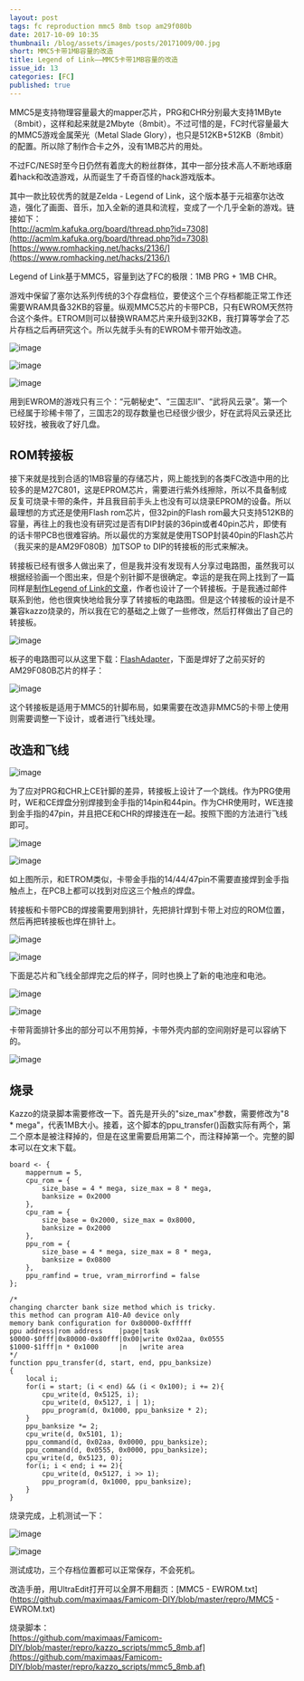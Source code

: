 ```yaml
---
layout: post
tags: fc reproduction mmc5 8mb tsop am29f080b
date: 2017-10-09 10:35
thumbnail: /blog/assets/images/posts/20171009/00.jpg
short: MMC5卡带1MB容量的改造
title: Legend of Link——MMC5卡带1MB容量的改造
issue_id: 13
categories: [FC]
published: true
---
```


MMC5是支持物理容量最大的mapper芯片，PRG和CHR分别最大支持1MByte（8mbit），这样和起来就是2Mbyte（8mbit）。不过可惜的是，FC时代容量最大的MMC5游戏金属荣光（Metal Slade Glory），也只是512KB+512KB（8mbit）的配置。所以除了制作合卡之外，没有1MB芯片的用处。

不过FC/NES时至今日仍然有着庞大的粉丝群体，其中一部分技术高人不断地琢磨着hack和改造游戏，从而诞生了千奇百怪的hack游戏版本。

其中一款比较优秀的就是Zelda - Legend of Link，这个版本基于元祖塞尔达改造，强化了画面、音乐，加入全新的道具和流程，变成了一个几乎全新的游戏。链接如下：<br/>
[http://acmlm.kafuka.org/board/thread.php?id=7308](http://acmlm.kafuka.org/board/thread.php?id=7308)<br/>
[https://www.romhacking.net/hacks/2136/](https://www.romhacking.net/hacks/2136/)

<!--more-->

Legend of Link基于MMC5，容量到达了FC的极限：1MB PRG + 1MB CHR。

游戏中保留了塞尔达系列传统的3个存盘档位，要使这个三个存档都能正常工作还需要WRAM具备32KB的容量。纵观MMC5芯片的卡带PCB，只有EWROM天然符合这个条件。ETROM则可以替换WRAM芯片来升级到32KB，我打算等学会了芯片存档之后再研究这个。所以先就手头有的EWROM卡带开始改造。

![image](/blog/assets/images/posts/20171009/01.jpg)

![image](/blog/assets/images/posts/20171009/02.jpg)

![image](/blog/assets/images/posts/20171009/03.jpg)

用到EWROM的游戏只有三个：“元朝秘史”、“三国志II”、“武将风云录”。第一个已经属于珍稀卡带了，三国志2的现存数量也已经很少很少，好在武将风云录还比较好找，被我收了好几盘。

## ROM转接板
接下来就是找到合适的1MB容量的存储芯片，网上能找到的各类FC改造中用的比较多的是M27C801，这是EPROM芯片，需要进行紫外线擦除，所以不具备制成反复可烧录卡带的条件，并且我目前手头上也没有可以烧录EPROM的设备。所以最理想的方式还是使用Flash rom芯片，但32pin的Flash rom最大只支持512KB的容量，再往上的我也没有研究过是否有DIP封装的36pin或者40pin芯片，即使有的话卡带PCB也很难容纳。所以最优的方案就是使用TSOP封装40pin的Flash芯片（我买来的是AM29F080B）加TSOP to DIP的转接板的形式来解决。

转接板已经有很多人做出来了，但是我并没有发现有人分享过电路图，虽然我可以根据经验画一个图出来，但是个别针脚不是很确定。幸运的是我在网上找到了一篇同样是[制作Legend of Link的文章](https://jensma.de/?p=232&lang=en)，作者也设计了一个转接板。于是我通过邮件联系到他，他也很爽快地给我分享了转接板的电路图。但是这个转接板的设计是不兼容kazzo烧录的，所以我在它的基础之上做了一些修改，然后打样做出了自己的转接板。

![image](/blog/assets/images/posts/20171009/04.jpg)

板子的电路图可以从这里下载：[FlashAdapter](https://github.com/maximaas/Famicom-DIY/blob/master/repro/schematics/FlashAdapter)，下面是焊好了之前买好的AM29F080B芯片的样子：

![image](/blog/assets/images/posts/20171009/05.jpg)

这个转接板是适用于MMC5的针脚布局，如果需要在改造非MMC5的卡带上使用则需要调整一下设计，或者进行飞线处理。

## 改造和飞线

![image](/blog/assets/images/posts/20171009/06.png)

为了应对PRG和CHR上CE针脚的差异，转接板上设计了一个跳线。作为PRG使用时，WE和CE焊盘分别焊接到金手指的14pin和44pin。作为CHR使用时，WE连接到金手指的47pin，并且把CE和CHR的焊接连在一起。按照下图的方法进行飞线即可。

![image](/blog/assets/images/posts/20171009/07.png)

![image](/blog/assets/images/posts/20171009/08.jpg)

如上图所示，和ETROM类似，卡带金手指的14/44/47pin不需要直接焊到金手指触点上，在PCB上都可以找到对应这三个触点的焊盘。

转接板和卡带PCB的焊接需要用到排针，先把排针焊到卡带上对应的ROM位置，然后再把转接板也焊在排针上。

![image](/blog/assets/images/posts/20171009/09.jpg)

![image](/blog/assets/images/posts/20171009/10.jpg)

下面是芯片和飞线全部焊完之后的样子，同时也换上了新的电池座和电池。

![image](/blog/assets/images/posts/20171009/11.jpg)

![image](/blog/assets/images/posts/20171009/12.jpg)

卡带背面排针多出的部分可以不用剪掉，卡带外壳内部的空间刚好是可以容纳下的。

![image](/blog/assets/images/posts/20171009/13.jpg)

## 烧录
Kazzo的烧录脚本需要修改一下。首先是开头的"size_max"参数，需要修改为"8 * mega"，代表1MB大小。接着，这个脚本的ppu_transfer()函数实际有两个，第二个原本是被注释掉的，但是在这里需要启用第二个，而注释掉第一个。完整的脚本可以在文末下载。

```
board <- {
	mappernum = 5,
	cpu_rom = {
		size_base = 4 * mega, size_max = 8 * mega,
		banksize = 0x2000
	},
	cpu_ram = {
		size_base = 0x2000, size_max = 0x8000,
		banksize = 0x2000
	},
	ppu_rom = {
		size_base = 4 * mega, size_max = 8 * mega,
		banksize = 0x0800
	},
	ppu_ramfind = true, vram_mirrorfind = false
};
```

```
/*
changing charcter bank size method which is tricky.
this method can program A10-A0 device only
memory bank configuration for 0x80000-0xfffff
ppu address|rom address    |page|task
$0000-$0fff|0x80000-0x80fff|0x00|write 0x02aa, 0x0555
$1000-$1fff|n * 0x1000     |n   |write area
*/
function ppu_transfer(d, start, end, ppu_banksize)
{
	local i;
	for(i = start; (i < end) && (i < 0x100); i += 2){
		cpu_write(d, 0x5125, i);
		cpu_write(d, 0x5127, i | 1);
		ppu_program(d, 0x1000, ppu_banksize * 2);
	}
	ppu_banksize *= 2;
	cpu_write(d, 0x5101, 1);
	ppu_command(d, 0x02aa, 0x0000, ppu_banksize);
	ppu_command(d, 0x0555, 0x0000, ppu_banksize);
	cpu_write(d, 0x5123, 0);
	for(i; i < end; i += 2){
		cpu_write(d, 0x5127, i >> 1);
		ppu_program(d, 0x1000, ppu_banksize);
	}
}
```

烧录完成，上机测试一下：

![image](/blog/assets/images/posts/20171003/14.jpg)

![image](/blog/assets/images/posts/20171003/15.jpg)

测试成功，三个存档位置都可以正常保存，不会死机。


改造手册，用UltraEdit打开可以全屏不用翻页：[MMC5 - EWROM.txt](https://github.com/maximaas/Famicom-DIY/blob/master/repro/MMC5 - EWROM.txt)

烧录脚本：<br/>
[https://github.com/maximaas/Famicom-DIY/blob/master/repro/kazzo_scripts/mmc5_8mb.af](https://github.com/maximaas/Famicom-DIY/blob/master/repro/kazzo_scripts/mmc5_8mb.af)
